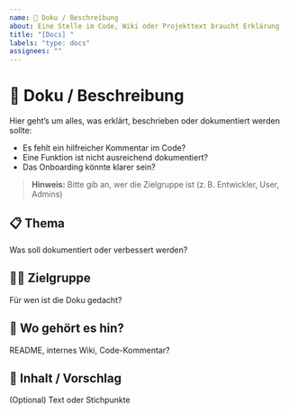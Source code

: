 ```yaml
---
name: 📘 Doku / Beschreibung
about: Eine Stelle im Code, Wiki oder Projekttext braucht Erklärung
title: "[Docs] "
labels: "type: docs"
assignees: ""
---
```


# 📘 Doku / Beschreibung

Hier geht’s um alles, was erklärt, beschrieben oder dokumentiert werden sollte:

* Es fehlt ein hilfreicher Kommentar im Code?
* Eine Funktion ist nicht ausreichend dokumentiert?
* Das Onboarding könnte klarer sein?

> **Hinweis:** Bitte gib an, wer die Zielgruppe ist (z. B. Entwickler, User, Admins)

## 📋 Thema
Was soll dokumentiert oder verbessert werden?

## 🧑‍💻 Zielgruppe
Für wen ist die Doku gedacht?

## 🔗 Wo gehört es hin?
README, internes Wiki, Code-Kommentar?

## 📎 Inhalt / Vorschlag
(Optional) Text oder Stichpunkte
